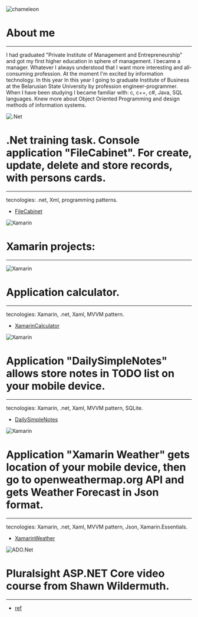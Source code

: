 ![chameleon](/assets/img/cham.png)                  
# About me
--------------------------------------------------------------------------------    
I had graduated "Private Institute of Management and Entrepreneurship"
and got my first higher education in sphere of management. I became a manager.
Whatever I always understood that I want more interesting and all-consuming 
profession. At the moment I'm excited by information technology. In this year 
In this year I going to graduate Institute of Business at the Belarusian State 
University  by profession engineer-programmer. When I have been studying I became
familiar with: c, c++, c#, Java, SQL languages. Knew more about Object Oriented 
Programming and design methods of information systems. 


![.Net](/assets/img/fileCabinet.png)
# .Net training task. Console application "FileCabinet". For create, update, delete and store records, with persons cards.
--------------------------------------------------------------------------------
tecnologies: .net, Xml, programming patterns.
*	[FileCabinet](https://github.com/StwUser/FileCabinet)

![Xamarin](/assets/img/xamarin.png)
# Xamarin projects:
--------------------------------------------------------------------------------

![Xamarin](/assets/img/xamarinCalc.png)
# Application calculator.
--------------------------------------------------------------------------------	
tecnologies: Xamarin, .net, Xaml, MVVM pattern.
*	[XamarinCalculator](https://github.com/StwUser/XamarinCalculator)

![Xamarin](/assets/img/xamarinNotes.png)
# Application "DailySimpleNotes" allows store notes in TODO list on your mobile device.
--------------------------------------------------------------------------------	
tecnologies: Xamarin, .net, Xaml, MVVM pattern, SQLite.
*	[DailySimpleNotes](https://github.com/StwUser/XamarinNotes)

![Xamarin](/assets/img/xamarinWeather.png)
# Application "Xamarin Weather" gets location of your mobile device, then go to openweathermap.org API and gets Weather Forecast in Json format.
--------------------------------------------------------------------------------	
tecnologies: Xamarin, .net, Xaml, MVVM pattern, Json, Xamarin.Essentials.
*	[XamarinWeather](https://github.com/StwUser/XamarinWeather)
	
![ADO.Net](/assets/img/world.png)
# Pluralsight ASP.NET Core video course from Shawn Wildermuth.
--------------------------------------------------------------------------------	
*	[ref](https://github.com/StwUser/TheWorld)





